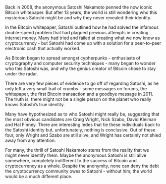 Back in 2008, the anonymous Satoshi Nakamoto penned the now iconic Bitcoin whitepaper. But after 13 years, the world is still wondering who this mysterious Satoshi might be and why they never revealed their identity. 

In the Bitcoin whitepaper, Satoshi outlined how he had solved the infamous double-spend problem that had plagued previous attempts in creating internet money. Many had tried and failed at creating what we now know as cryptocurrency - but Satoshi had come up with a solution for a peer-to-peer electronic cash that actually worked. 

As Bitcoin began to spread amongst cypherpunks - enthusiasts of cryptography and computer security techniques - many began to wonder who this Satoshi was, and why the genius creator of Bitcoin chose to stay under the radar. 

There are very few pieces of evidence to go off of regarding Satoshi, as he only left a very small trail of crumbs - some messages on forums, the whitepaper, the first Bitcoin transaction and a goodbye message in 2011. The truth is, there might not be a single person on the planet who really knows Satoshi’s true identity.

Many have hypothesized as to who Satoshi might really be, suggesting that the most obvious candidates are Craig Wright, Nick Szabo, David Kleiman and Hal Finney. There are interesting ledes that tie these individuals back to the Satoshi identity but, unfortunately, nothing is conclusive. Out of these four, only Wright and Szabo are still alive, and Wright has certainly not shied away from any attention. 

For many, the thrill of Satoshi Nakamoto stems from the reality that we might never identify them. Maybe the anonymous Satoshi is still alive somewhere, completely indifferent to the success of Bitcoin and cryptocurrency as a whole. Despite the anonymity, none can deny the debt the cryptocurrency community owes to Satoshi - without him, the world would be a much different place. 
